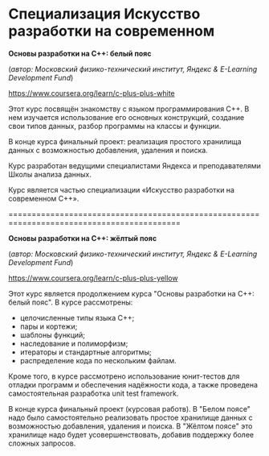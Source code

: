**Специализация Искусство разработки на современном**
===========================================================================================

**Основы разработки на C++: белый пояс**

(_автор: Московский физико-технический институт, Яндекс & E-Learning Development Fund_)

https://www.coursera.org/learn/c-plus-plus-white

Этот курс посвящён знакомству с языком программирования С++. В нем изучается использование его основных конструкций, создание свои типов данных, разбор программы на классы и функции.

В конце курса финальный проект: реализация простого хранилища данных с возможностью добавления, удаления и поиска.

Курс разработан ведущими специалистами Яндекса и преподавателями Школы анализа данных.

Курс является частью специализации «Искусство разработки на современном C++».

===========================================================================================

**Основы разработки на C++: жёлтый пояс**

(_автор: Московский физико-технический институт, Яндекс & E-Learning Development Fund_)

https://www.coursera.org/learn/c-plus-plus-yellow

Этот курс является продолжением курса "Основы разработки на C++: белый пояс". В курсе рассмотрены:
- целочисленные типы языка C++;
- пары и кортежи;
- шаблоны функций;
- наследование и полиморфизм;
- итераторы и стандартные алгоритмы;
- распределение кода по нескольким файлам.

Кроме того, в курсе рассмотрено использование юнит-тестов для отладки программ и обеспечения надёжности кода, а также проведена самостоятельная разработка unit test framework.

В конце курса финальный проект (курсовая работв). В "Белом поясе" надо было самостоятельно реализовать простое хранилище данных с возможностью добавления, удаления и поиска. В "Жёлтом поясе" это хранилище надо будет усовершенствовать, добавив поддержку более сложных запросов. 
